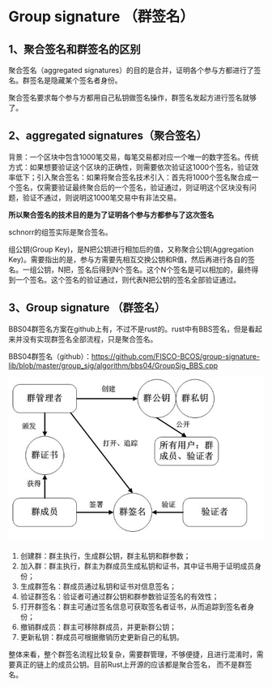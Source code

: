 # Group signature （群签名）
## 1、聚合签名和群签名的区别
聚合签名（aggregated signatures）的目的是合并，证明各个参与方都进行了签名。群签名是隐藏某个签名者身份。

聚合签名要求每个参与方都用自己私钥做签名操作，群签名发起方进行签名就够了。

## 2、aggregated signatures（聚合签名）
背景：一个区块中包含1000笔交易，每笔交易都对应一个唯一的数字签名。传统方式：如果想要验证这个区块的正确性，则需要依次验证这1000个签名，验证效率低下；引入聚合签名：如果将聚合签名技术引入：首先将1000个签名聚合成一个签名，仅需要验证最终聚合后的一个签名，验证通过，则证明这个区块没有问题，验证不通过，则说明这1000笔交易中有非法交易。

**所以聚合签名的技术目的是为了证明各个参与方都参与了这次签名**

schnorr的组签实际是聚合签名。

组公钥(Group Key)，是N把公钥进行相加后的值，又称聚合公钥(Aggregation Key)。需要指出的是，参与方需要先相互交换公钥和R值，然后再进行各自的签名。一组公钥，N把，签名后得到N个签名。这个N个签名是可以相加的，最终得到一个签名。这个签名的验证通过，则代表N把公钥的签名全部验证通过。

## 3、Group signature （群签名）
BBS04群签名方案在github上有，不过不是rust的。rust中有BBS签名，但是看起来并没有实现群签名全部流程，只是聚合签名。 

BBS04群签名（github）：https://github.com/FISCO-BCOS/group-signature-lib/blob/master/group_sig/algorithm/bbs04/GroupSig_BBS.cpp

![Alt](../graph/%E7%BE%A4%E7%AD%BE%E5%90%8D.png)

1. 创建群：群主执行，生成群公钥，群主私钥和群参数；
2. 加入群：群主执行，群主为群成员生成私钥和证书，其中证书用于证明成员身份；
3. 生成群签名：群成员通过私钥和证书对信息签名；
4. 验证群签名：验证者可通过群公钥和群参数验证签名的有效性；
5. 打开群签名：群主可通过签名信息可获取签名者证书，从而追踪到签名者身份；
6. 撤销群成员：群主可移除群成员，并更新群公钥；
7. 更新私钥：群成员可根据撤销历史更新自己的私钥。

整体来看，整个群签名流程比较复杂，需要群管理，不够便捷，且进行混淆时，需要真正的链上的成员公钥。目前Rust上开源的应该都是聚合签名， 而不是群签名。